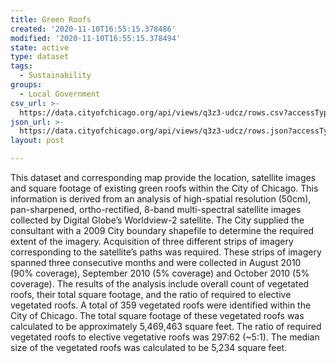 ```yaml
---
title: Green Roofs
created: '2020-11-10T16:55:15.378486'
modified: '2020-11-10T16:55:15.378494'
state: active
type: dataset
tags:
  - Sustainability
groups:
  - Local Government
csv_url: >-
  https://data.cityofchicago.org/api/views/q3z3-udcz/rows.csv?accessType=DOWNLOAD
json_url: >-
  https://data.cityofchicago.org/api/views/q3z3-udcz/rows.json?accessType=DOWNLOAD
layout: post

---
```

This dataset and corresponding map provide the location, satellite images and square footage of existing green roofs within the City of Chicago. This information is derived from an analysis of high-spatial resolution (50cm), pan-sharpened, ortho-rectified, 8-band multi-spectral satellite images collected by Digital Globe’s Worldview-2 satellite. The City supplied the consultant with a 2009 City boundary shapefile to determine the required extent of the imagery. Acquisition of three different strips of imagery corresponding to the satellite’s paths was required. These strips of imagery spanned three consecutive months and were collected in August 2010 (90% coverage), September 2010 (5% coverage) and October 2010 (5% coverage). The results of the analysis include overall count of vegetated roofs, their total square footage, and the ratio of required to elective vegetated roofs. A total of 359 vegetated roofs were identified within the City of Chicago. The total square footage of these vegetated roofs was calculated to be approximately 5,469,463 square feet. The ratio of required vegetated roofs to elective vegetative roofs was 297:62 (~5:1). The median size of the vegetated roofs was calculated to be 5,234 square feet.
